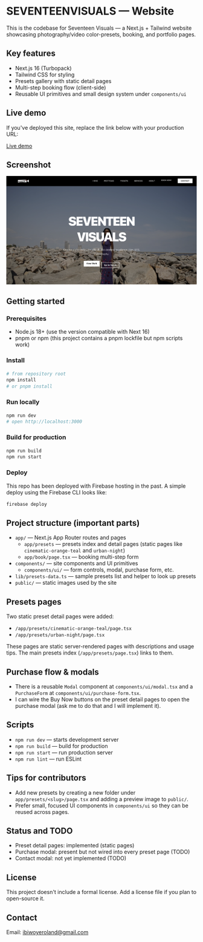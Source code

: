
# SEVENTEENVISUALS — Website

This is the codebase for Seventeen Visuals — a Next.js + Tailwind website showcasing photography/video color-presets, booking, and portfolio pages.

## Key features

- Next.js 16 (Turbopack)
- Tailwind CSS for styling
- Presets gallery with static detail pages
- Multi-step booking flow (client-side)
- Reusable UI primitives and small design system under `components/ui`

## Live demo

If you've deployed this site, replace the link below with your production URL:

[Live demo](#)

## Screenshot

![Site screenshot](./readme-images/readme-1.png)

## Getting started

### Prerequisites

- Node.js 18+ (use the version compatible with Next 16)
- pnpm or npm (this project contains a pnpm lockfile but npm scripts work)

### Install

```bash
# from repository root
npm install
# or pnpm install
```

### Run locally

```bash
npm run dev
# open http://localhost:3000
```

### Build for production

```bash
npm run build
npm run start
```

### Deploy

This repo has been deployed with Firebase hosting in the past. A simple deploy using the Firebase CLI looks like:

```bash
firebase deploy
```

## Project structure (important parts)

- `app/` — Next.js App Router routes and pages
  - `app/presets` — presets index and detail pages (static pages like `cinematic-orange-teal` and `urban-night`)
  - `app/book/page.tsx` — booking multi-step form
- `components/` — site components and UI primitives
  - `components/ui/` — form controls, modal, purchase form, etc.
- `lib/presets-data.ts` — sample presets list and helper to look up presets
- `public/` — static images used by the site

## Presets pages

Two static preset detail pages were added:

- `/app/presets/cinematic-orange-teal/page.tsx`
- `/app/presets/urban-night/page.tsx`

These pages are static server-rendered pages with descriptions and usage tips. The main presets index (`/app/presets/page.tsx`) links to them.

## Purchase flow & modals

- There is a reusable `Modal` component at `components/ui/modal.tsx` and a `PurchaseForm` at `components/ui/purchase-form.tsx`.
- I can wire the Buy Now buttons on the preset detail pages to open the purchase modal (ask me to do that and I will implement it).

## Scripts

- `npm run dev` — starts development server
- `npm run build` — build for production
- `npm run start` — run production server
- `npm run lint` — run ESLint

## Tips for contributors

- Add new presets by creating a new folder under `app/presets/<slug>/page.tsx` and adding a preview image to `public/`.
- Prefer small, focused UI components in `components/ui` so they can be reused across pages.

## Status and TODO

- Preset detail pages: implemented (static pages)
- Purchase modal: present but not wired into every preset page (TODO)
- Contact modal: not yet implemented (TODO)

## License

This project doesn't include a formal license. Add a license file if you plan to open-source it.

## Contact

Email: ibiwoyeroland@gmail.com
